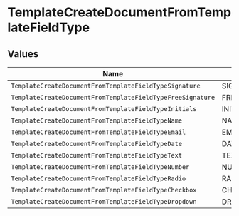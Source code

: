 # TemplateCreateDocumentFromTemplateFieldType


## Values

| Name                                                       | Value                                                      |
| ---------------------------------------------------------- | ---------------------------------------------------------- |
| `TemplateCreateDocumentFromTemplateFieldTypeSignature`     | SIGNATURE                                                  |
| `TemplateCreateDocumentFromTemplateFieldTypeFreeSignature` | FREE_SIGNATURE                                             |
| `TemplateCreateDocumentFromTemplateFieldTypeInitials`      | INITIALS                                                   |
| `TemplateCreateDocumentFromTemplateFieldTypeName`          | NAME                                                       |
| `TemplateCreateDocumentFromTemplateFieldTypeEmail`         | EMAIL                                                      |
| `TemplateCreateDocumentFromTemplateFieldTypeDate`          | DATE                                                       |
| `TemplateCreateDocumentFromTemplateFieldTypeText`          | TEXT                                                       |
| `TemplateCreateDocumentFromTemplateFieldTypeNumber`        | NUMBER                                                     |
| `TemplateCreateDocumentFromTemplateFieldTypeRadio`         | RADIO                                                      |
| `TemplateCreateDocumentFromTemplateFieldTypeCheckbox`      | CHECKBOX                                                   |
| `TemplateCreateDocumentFromTemplateFieldTypeDropdown`      | DROPDOWN                                                   |